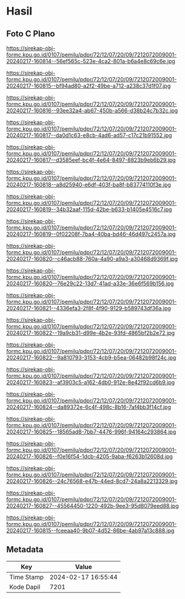 # Hasil

## Foto C Plano

https://sirekap-obj-formc.kpu.go.id/0107/pemilu/pdpr/72/12/07/20/09/7212072009001-20240217-160814--56ef565c-523e-4ca2-801a-b6a4e8c69c6e.jpg

https://sirekap-obj-formc.kpu.go.id/0107/pemilu/pdpr/72/12/07/20/09/7212072009001-20240217-160815--bf94ad80-a2f2-49be-a712-a238c37d1f07.jpg

https://sirekap-obj-formc.kpu.go.id/0107/pemilu/pdpr/72/12/07/20/09/7212072009001-20240217-160816--93ee32a4-ab67-450b-a566-d38b24c7b32c.jpg

https://sirekap-obj-formc.kpu.go.id/0107/pemilu/pdpr/72/12/07/20/09/7212072009001-20240217-160817--da0d1c63-e8cb-4ad6-ad57-c17c21b91552.jpg

https://sirekap-obj-formc.kpu.go.id/0107/pemilu/pdpr/72/12/07/20/09/7212072009001-20240217-160817--d3585eef-bc4f-4e64-8497-8823b9eb6b29.jpg

https://sirekap-obj-formc.kpu.go.id/0107/pemilu/pdpr/72/12/07/20/09/7212072009001-20240217-160818--a8d25940-e6df-403f-ba8f-b83774110f3e.jpg

https://sirekap-obj-formc.kpu.go.id/0107/pemilu/pdpr/72/12/07/20/09/7212072009001-20240217-160819--34b32aaf-115d-42be-b633-b1405e4516c7.jpg

https://sirekap-obj-formc.kpu.go.id/0107/pemilu/pdpr/72/12/07/20/09/7212072009001-20240217-160819--0f02208f-7ba4-40ba-bd46-46d497c2457a.jpg

https://sirekap-obj-formc.kpu.go.id/0107/pemilu/pdpr/72/12/07/20/09/7212072009001-20240217-160820--c46acb88-760a-4a90-a9a3-a30468d9369f.jpg

https://sirekap-obj-formc.kpu.go.id/0107/pemilu/pdpr/72/12/07/20/09/7212072009001-20240217-160820--76e29c22-13d7-41ad-a33e-36e6f569b156.jpg

https://sirekap-obj-formc.kpu.go.id/0107/pemilu/pdpr/72/12/07/20/09/7212072009001-20240217-160821--4336efa3-2f8f-4f90-9129-b589743df36a.jpg

https://sirekap-obj-formc.kpu.go.id/0107/pemilu/pdpr/72/12/07/20/09/7212072009001-20240217-160822--19a9cb31-d99e-4b2e-93fd-4865bf2b2e72.jpg

https://sirekap-obj-formc.kpu.go.id/0107/pemilu/pdpr/72/12/07/20/09/7212072009001-20240217-160822--9a810793-3153-4cb9-b5ea-06482b98f24c.jpg

https://sirekap-obj-formc.kpu.go.id/0107/pemilu/pdpr/72/12/07/20/09/7212072009001-20240217-160823--af3903c5-a162-4db0-912e-8e42f92cd6b9.jpg

https://sirekap-obj-formc.kpu.go.id/0107/pemilu/pdpr/72/12/07/20/09/7212072009001-20240217-160824--da89372e-6c4f-498c-8b16-7af4bb3f14cf.jpg

https://sirekap-obj-formc.kpu.go.id/0107/pemilu/pdpr/72/12/07/20/09/7212072009001-20240217-160825--18565ad8-7bb7-4476-996f-94164c293864.jpg

https://sirekap-obj-formc.kpu.go.id/0107/pemilu/pdpr/72/12/07/20/09/7212072009001-20240217-160826--f0e16f54-1dcb-4205-9aba-f6263b12608d.jpg

https://sirekap-obj-formc.kpu.go.id/0107/pemilu/pdpr/72/12/07/20/09/7212072009001-20240217-160826--24c76568-e47b-44ed-8cd7-24a8a2213329.jpg

https://sirekap-obj-formc.kpu.go.id/0107/pemilu/pdpr/72/12/07/20/09/7212072009001-20240217-160827--45564450-1220-492b-9ee3-95d8079eed88.jpg

https://sirekap-obj-formc.kpu.go.id/0107/pemilu/pdpr/72/12/07/20/09/7212072009001-20240217-160815--fceeaa40-9b07-4d52-86be-4ab97a13c888.jpg


## Metadata

| Key        | Value               |
| ---------- | ------------------- |
| Time Stamp | 2024-02-17 16:55:44 |
| Kode Dapil | 7201                |



